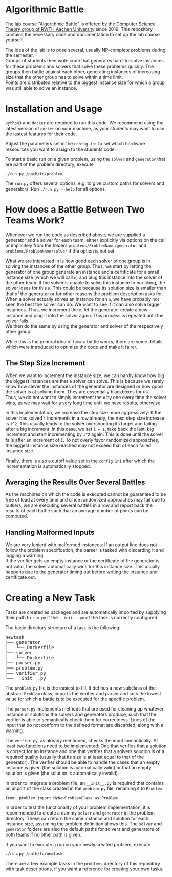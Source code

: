 # Algorithmic Battle

The lab course "Algorithmic Battle" is offered by the 
[Computer Science Theory group of RWTH Aachen University](https://tcs.rwth-aachen.de/)
since 2019. This repository contains the necessary code and documentation to
set up the lab course yourself.

The idea of the lab is to pose several, usually NP-complete problems during the
semester.  
Groups of students then write code that generates hard-to-solve instances for
these problems and solvers that solve these problems quickly. The groups then
battle against each other, generating instances of increasing size that the
other group has to solve within a time limit.  
Points are distributed relative to the biggest instance size for which a group
was still able to solve an instance.

# Installation and Usage
`python3` and `docker` are required to run this code. We recommend using the
latest version of `docker` on your machine, as your students may want to use the
lastest features for their code.

Adjust the parameters set in the `config.ini` to set which hardware ressources
you want to assign to the students code.

To start a basic run on a given problem, using the `solver` and `generator` that
are part of the problem directory, execute
```
./run.py /path/to/problem
```
The `run.py` offers several options, e.g. to give custom paths for solvers and
generators. Run `./run.py --help` for all options.

# How does a Battle Between Two Teams Work?
Whenever we run the code as described above, we are supplied a generator and a
solver for each team, either explicitly via options on the call or implicitely
from the folders `problems/ProblemName/generator` and
`problems/ProblemName/solver` if the option is not set.

What we are interested in is how good each solver of one group is in solving the
instances of the other group. Thus, we start by letting the generator of one
group generate an instance and a certificate for a small instance size (which we
will call `n`) and plug this instance into the solver of the other team. If the
solver is unable to solve this instance to our liking, the solver loses for this
`n`. This could be because its solution size is smaller than that of the
generator or for other reasons the problem description asks for. When a solver
actually solves an instance for an `n`, we have probably not seen the best the
solver can do: We want to see if it can also solve bigger instances. Thus, we
increment the `n`, let the generator create a new instance and plug it into the
solver again. This process is repeated until the solver fails.  
We then do the same by using the generator and solver of the respectively other
group.

While this is the general idea of how a battle works, there are some details
which were introduced to optimize the code and make it fairer.
## The Step Size Increment
When we want to increment the instance size, we can hardly know how big the
biggest instances are that a solver can solve. This is because we rarely know
how clever the instances of the generator are designed or how good the solver is
at solving them. They are essentially blackboxes for us.  
Thus, we do not want to simply increment the `n` by one every time the solver wins,
as we may wait for a very long time until we have results, otherwise.

In this implementation, we increase the step size more aggressively: If the
solver has solved `i` increments in a row already, the next step size increase
is `i^2`. This usually leads to the solver overshooting its target and failing
after a big increment. In this case, we set `i = 1`, take back the last, big
increment and start incrementing by `i^2` again. This is done until the solver
fails after an increment of `1`. To not overly favor randomized approaches, the
biggest instance size reached may not exceed that of each failed instance size.

Finally, there is also a cutoff value set in the `config.ini` after which the
incrementation is automatically stopped.
## Averaging the Results Over Several Battles
As the machines on which the code is executed cannot be guaranteed to be free of
load at every time and since randomized approaches may fail due to outliers, we
are executing several battles in a row and report back the results of each battle
such that an average number of points can be computed.
## Handling Malformed Inputs
We are very lenient with malformed instances: If an output line does not follow
the problem specification, the parser is tasked with discarding it and logging a
warning.  
If the verifier gets an empty instance or the certificate of the generator is
not valid, the solver automatically wins for this instance size. This usually
happens due to the generator timing out before writing the instance and
certificate out.

# Creating a New Task
Tasks are created as packages and are automatically imported by supplying their
path to `run.py` if the `__init__.py` of the task is correctly configured.

The basic directory structure of a task is the following:
<pre>
newtask
├── generator
│   └── Dockerfile
├── solver
│   └── Dockerfile
├── parser.py
├── problem.py
├── verifier.py
└── __init__.py
</pre>

The `problem.py` file is the easiest to fill. It defines a new subclass of the
abstract `Problem` class, imports the verifier and parser and sets the lowest
value for which a battle is to be executed for the specific problem.

The `parser.py` implements methods that are used for cleaning up whatever
instance or solutions the solvers and generators produce, such that the verifier
is able to semantically check them for correctness. Lines of the input that do
not conform to the defined format are discarded, along with a warning.

The `verfier.py`, as already mentioned, checks the input semantically. At least
two functions need to be implemented: One that verifies that a solution is
correct for an instance and one that verifies that a solvers solution is of a
required quality (usually that its size is at least equal to that of the
generator). The verifier should be able to handle the cases that an empty
instance is given (the solution is automatically valid) or that an empty
solution is given (the solution is automatically invalid).

In order to integrate a problem file, an `__init__.py` is required that contains
an import of the class created in the `problem.py` file, renaming it to
`Problem`:
```
from .problem import MyNewProblemClass as Problem 
```
In order to test the functionality of your problem implementation, it is
recommended to create a dummy `solver` and `generator` in the problem directory.
These can return the same instance and solution for each instance size, assuming
the problem definition allows this. The `solver` and `generator` folders are
also the default paths for solvers and generators of both teams if no other path
is given.

If you want to execute a run on your newly created problem, execute
```
./run.py /path/to/newtask
```
There are a few example tasks in the `problems` directory of this repository
with task descriptions, if you want a reference for creating your own tasks.